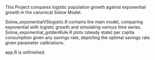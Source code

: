 This Project compares logistic population growth against  exponential growth in the canonical Solow Model.

Solow_exponentialVSlogistic.R contains the main model, comparing exponential with logistic growth and simulating various time series.
Solow_exponential_goldenRule.R plots (steady state) per capita consumption given any savings rate, depicting the optimal savings rate given parameter calibrations.

app.R is unfinished.
